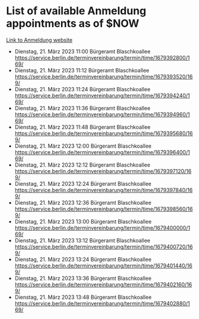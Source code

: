 # List of available Anmeldung appointments as of $NOW
[Link to Anmeldung website](https://service.berlin.de/terminvereinbarung/termin/tag.php?termin=1&anliegen[]=120686&dienstleisterlist=122210,122217,327316,122219,327312,122227,327314,122231,327346,122243,327348,122254,122252,329742,122260,329745,122262,329748,122271,327278,122273,327274,122277,327276,330436,122280,327294,122282,327290,122284,327292,122291,327270,122285,327266,122286,327264,122296,327268,150230,329760,122297,327286,122294,327284,122312,329763,122314,329775,122304,327330,122311,327334,122309,327332,317869,122281,327352,122279,329772,122283,122276,327324,122274,327326,122267,329766,122246,327318,122251,327320,122257,327322,122208,327298,122226,327300&herkunft=http%3A%2F%2Fservice.berlin.de%2Fdienstleistung%2F120686%2F)
- Dienstag, 21. März 2023 11:00 Bürgeramt Blaschkoallee https://service.berlin.de/terminvereinbarung/termin/time/1679392800/169/
- Dienstag, 21. März 2023 11:12 Bürgeramt Blaschkoallee https://service.berlin.de/terminvereinbarung/termin/time/1679393520/169/
- Dienstag, 21. März 2023 11:24 Bürgeramt Blaschkoallee https://service.berlin.de/terminvereinbarung/termin/time/1679394240/169/
- Dienstag, 21. März 2023 11:36 Bürgeramt Blaschkoallee https://service.berlin.de/terminvereinbarung/termin/time/1679394960/169/
- Dienstag, 21. März 2023 11:48 Bürgeramt Blaschkoallee https://service.berlin.de/terminvereinbarung/termin/time/1679395680/169/
- Dienstag, 21. März 2023 12:00 Bürgeramt Blaschkoallee https://service.berlin.de/terminvereinbarung/termin/time/1679396400/169/
- Dienstag, 21. März 2023 12:12 Bürgeramt Blaschkoallee https://service.berlin.de/terminvereinbarung/termin/time/1679397120/169/
- Dienstag, 21. März 2023 12:24 Bürgeramt Blaschkoallee https://service.berlin.de/terminvereinbarung/termin/time/1679397840/169/
- Dienstag, 21. März 2023 12:36 Bürgeramt Blaschkoallee https://service.berlin.de/terminvereinbarung/termin/time/1679398560/169/
- Dienstag, 21. März 2023 13:00 Bürgeramt Blaschkoallee https://service.berlin.de/terminvereinbarung/termin/time/1679400000/169/
- Dienstag, 21. März 2023 13:12 Bürgeramt Blaschkoallee https://service.berlin.de/terminvereinbarung/termin/time/1679400720/169/
- Dienstag, 21. März 2023 13:24 Bürgeramt Blaschkoallee https://service.berlin.de/terminvereinbarung/termin/time/1679401440/169/
- Dienstag, 21. März 2023 13:36 Bürgeramt Blaschkoallee https://service.berlin.de/terminvereinbarung/termin/time/1679402160/169/
- Dienstag, 21. März 2023 13:48 Bürgeramt Blaschkoallee https://service.berlin.de/terminvereinbarung/termin/time/1679402880/169/
